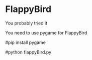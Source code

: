 # FlappyBird
You probably tried it

You need to use pygame for FlappyBird

#pip install pygame


#python flappyBird.py
